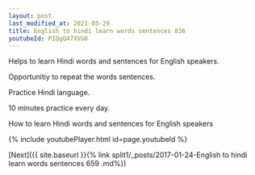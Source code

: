 ```yaml
---
layout: post
last_modified_at: 2021-03-29
title: English to hindi learn words sentences 836 
youtubeId: PIQgQ47XVG8
---
```

 
 
Helps to learn Hindi words and sentences for English speakers.

Opportunitiy to repeat the words sentences. 

Practice Hindi language. 
 
10 minutes practice every day. 
 
How to learn Hindi words and sentences for English speakers 
 
{% include youtubePlayer.html id=page.youtubeId %}
 
 
[Next]({{ site.baseurl }}{% link  split1/_posts/2017-01-24-English to hindi learn words sentences 659 .md%})
 
